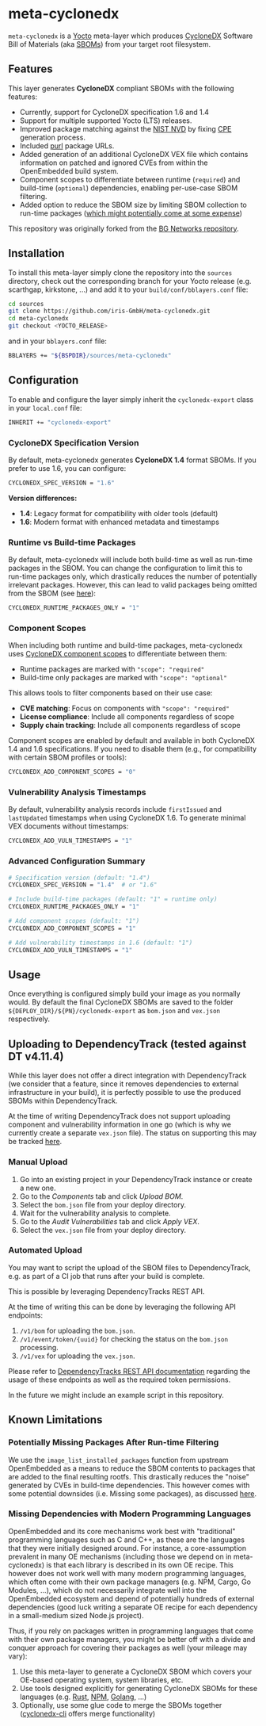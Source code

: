# meta-cyclonedx

`meta-cyclonedx` is a [Yocto](https://www.yoctoproject.org/) meta-layer which
produces [CycloneDX](https://cyclonedx.org/) Software Bill of Materials
(aka [SBOMs](https://www.ntia.gov/SBOM)) from your target root filesystem.

## Features

This layer generates **CycloneDX** compliant SBOMs with the following features:

- Currently, support for CycloneDX specification 1.6 and 1.4
- Support for multiple supported Yocto (LTS) releases.
- Improved package matching against the [NIST NVD](https://nvd.nist.gov/) by
  fixing [CPE](https://nvd.nist.gov/products/cpe) generation process.
- Included [purl](https://github.com/package-url/purl-spec) package URLs.
- Added generation of an additional CycloneDX VEX file which contains
  information on patched and ignored CVEs from within the OpenEmbedded build
  system.
- Component scopes to differentiate between runtime (`required`) and build-time
  (`optional`) dependencies, enabling per-use-case SBOM filtering.
- Added option to reduce the SBOM size by limiting SBOM collection to run-time
  packages ([which might potentially come at some expense](#potentially-missing-packages-after-runtime-filtering))

This repository was originally forked from the
[BG Networks repository](https://github.com/bgnetworks/meta-dependencytrack).

## Installation

To install this meta-layer simply clone the repository into the `sources`
directory, check out the corresponding branch for your Yocto release
(e.g. scarthgap, kirkstone, ...)
and add it to your `build/conf/bblayers.conf` file:

```sh
cd sources
git clone https://github.com/iris-GmbH/meta-cyclonedx.git
cd meta-cyclonedx
git checkout <YOCTO_RELEASE>
```

and in your `bblayers.conf` file:

```sh
BBLAYERS += "${BSPDIR}/sources/meta-cyclonedx"
```

## Configuration

To enable and configure the layer simply inherit the `cyclonedx-export` class
in your `local.conf` file:

```sh
INHERIT += "cyclonedx-export"
```

### CycloneDX Specification Version

By default, meta-cyclonedx generates **CycloneDX 1.4** format SBOMs. If you
prefer to use 1.6, you can configure:

```sh
CYCLONEDX_SPEC_VERSION = "1.6"
```

**Version differences:**

- **1.4**: Legacy format for compatibility with older tools (default)
- **1.6**: Modern format with enhanced metadata and timestamps

### Runtime vs Build-time Packages

By default, meta-cyclonedx will include both build-time as well as run-time
packages in the SBOM. You can change the configuration to limit this to run-time
packages only, which drastically reduces the number of potentially irrelevant
packages. However, this can lead to valid packages being omitted from the SBOM
(see [here](#potentially-missing-packages-after-runtime-filtering)):

```sh
CYCLONEDX_RUNTIME_PACKAGES_ONLY = "1"
```

### Component Scopes

When including both runtime and build-time packages, meta-cyclonedx uses
[CycloneDX component scopes](https://cyclonedx.org/docs/1.6/json/#components_items_scope)
to differentiate between them:

- Runtime packages are marked with `"scope": "required"`
- Build-time only packages are marked with `"scope": "optional"`

This allows tools to filter components based on their use case:

- **CVE matching**: Focus on components with `"scope": "required"`
- **License compliance**: Include all components regardless of scope
- **Supply chain tracking**: Include all components regardless of scope

Component scopes are enabled by default and available in both CycloneDX 1.4 and 1.6
specifications. If you need to disable them (e.g., for compatibility with certain
SBOM profiles or tools):

```sh
CYCLONEDX_ADD_COMPONENT_SCOPES = "0"
```

### Vulnerability Analysis Timestamps

By default, vulnerability analysis records include `firstIssued` and `lastUpdated`
timestamps when using CycloneDX 1.6. To generate minimal VEX documents without timestamps:

```sh
CYCLONEDX_ADD_VULN_TIMESTAMPS = "1"
```

### Advanced Configuration Summary

```sh
# Specification version (default: "1.4")
CYCLONEDX_SPEC_VERSION = "1.4"  # or "1.6"

# Include build-time packages (default: "1" = runtime only)
CYCLONEDX_RUNTIME_PACKAGES_ONLY = "1"

# Add component scopes (default: "1")
CYCLONEDX_ADD_COMPONENT_SCOPES = "1"

# Add vulnerability timestamps in 1.6 (default: "1")
CYCLONEDX_ADD_VULN_TIMESTAMPS = "1"
```

## Usage

Once everything is configured simply build your image as you normally would.
By default the final CycloneDX SBOMs are saved to the folder
`${DEPLOY_DIR}/${PN}/cyclonedx-export` as `bom.json` and `vex.json`
respectively.

## Uploading to DependencyTrack (tested against DT v4.11.4)

While this layer does not offer a direct integration with DependencyTrack
(we consider that a feature, since it removes dependencies to external
infrastructure in your build),
it is perfectly possible to use the produced SBOMs within DependencyTrack.

At the time of writing DependencyTrack does not support uploading component
and vulnerability information in one go (which is why we currently create a
separate `vex.json` file). The status on supporting this may be tracked
[here](https://github.com/DependencyTrack/dependency-track/issues/919).

### Manual Upload

1. Go into an existing project in your DependencyTrack instance or create a new
   one.
2. Go to the _Components_ tab and click _Upload BOM_.
3. Select the `bom.json` file from your deploy directory.
4. Wait for the vulnerability analysis to complete.
5. Go to the _Audit Vulnerabilities_ tab and click _Apply VEX_.
6. Select the `vex.json` file from your deploy directory.

### Automated Upload

You may want to script the upload of the SBOM files to DependencyTrack,
e.g. as part of a CI job that runs after your build is complete.

This is possible by leveraging DependencyTracks REST API.

At the time of writing this can be done by leveraging the following API
endpoints:

1. `/v1/bom` for uploading the `bom.json`.
2. `/v1/event/token/{uuid}` for checking the status on the `bom.json`
   processing.
3. `/v1/vex` for uploading the `vex.json`.

Please refer to [DependencyTracks REST API documentation](https://docs.dependencytrack.org/integrations/rest-api/)
regarding the usage of these endpoints as well as the required token
permissions.

In the future we might include an example script in this repository.

## Known Limitations

### Potentially Missing Packages After Run-time Filtering

We use the `image_list_installed_packages` function from upstream
OpenEmbedded as a means to reduce the SBOM contents to packages that are added
to the final resulting rootfs. This drastically reduces the "noise" generated
by CVEs in build-time dependencies. This however comes with some potential
downsides (i.e. Missing some packages), as discussed
[here](https://github.com/savoirfairelinux/meta-cyclonedx/issues/9#issue-2494183505).

### Missing Dependencies with Modern Programming Languages

OpenEmbedded and its core mechanisms work best with "traditional" programming
languages such as C and C++, as these are the languages that they were initially
designed around. For instance, a core-assumption prevalent in many OE mechanisms
(including those we depend on in meta-cyclonedx) is that each library is
described in its own OE recipe. This however does not work well with many
modern programming languages, which often come with their own package managers
(e.g. NPM, Cargo, Go Modules, ...), which do not necessarily integrate well
into the OpenEmbedded ecosystem and depend of potentially hundreds of external
dependencies (good luck writing a separate OE recipe for each dependency in a
small-medium sized Node.js project).

Thus, if you rely on packages written in programming languages that come with
their own package managers, you might be better off with a divide and
conquer approach for covering their packages as well (your mileage may vary):

1. Use this meta-layer to generate a CycloneDX SBOM which covers your OE-based
   operating system, system libraries, etc.
2. Use tools designed explicitly for generating CycloneDX SBOMs for these
   languages (e.g. [Rust](https://github.com/CycloneDX/cyclonedx-rust-cargo),
   [NPM](https://github.com/CycloneDX/cyclonedx-node-npm),
   [Golang](https://github.com/CycloneDX/cyclonedx-gomod), ...)
3. Optionally, use some glue code to merge the SBOMs together
   ([cyclonedx-cli](https://github.com/CycloneDX/cyclonedx-cli) offers merge
   functionality)
